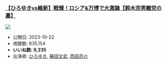 ### [【ひろゆきvs維新】戦慄！ロシア&万博で大激論【鈴木宗男離党の裏】](https://www.youtube.com/watch?v=zhduUUDxw4Q)
[![](https://img.youtube.com/vi/zhduUUDxw4Q/sddefault.jpg)](https://www.youtube.com/watch?v=zhduUUDxw4Q)
-   公開日: 2023-10-22
-   視聴数: 835,154
-   **いいね数: 9,235**
-   出演者: [ひろゆき](/rehacq_fan/people/ひろゆき "wikilink"), [藤田文武](/rehacq_fan/people/藤田文武 "wikilink"), [西田亮介](/rehacq_fan/people/西田亮介 "wikilink")
